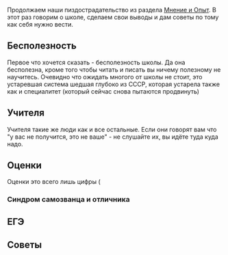 Продолжаем наши пиздострадательство из раздела [Мнение и Опыт](https://github.com/jestxfot/psychology/tree/main/МнениеИОпыт). В этот раз говорим о школе, сделаем свои выводы и дам советы по тому как себя нужно вести.

## Бесполезность
Первое что хочется сказать - бесполезность школы. Да она бесполезна, кроме того чтобы читать и писать вы ничему полезному не научитесь. Очевидно что ожидать многого от школы не стоит, это устаревшая система шедшая глубоко из СССР, которая устарела также как и специалитет (который сейчас снова пытаются продвинуть)
## Учителя
Учителя такие же люди как и все остальные. Если они говорят вам что "у вас не получится, это не ваше" - не слушайте их, вы идёте туда куда надо. 
## Оценки
Оценки это всего лишь цифры (
### Синдром самозванца и отличника
## ЕГЭ

## Советы
